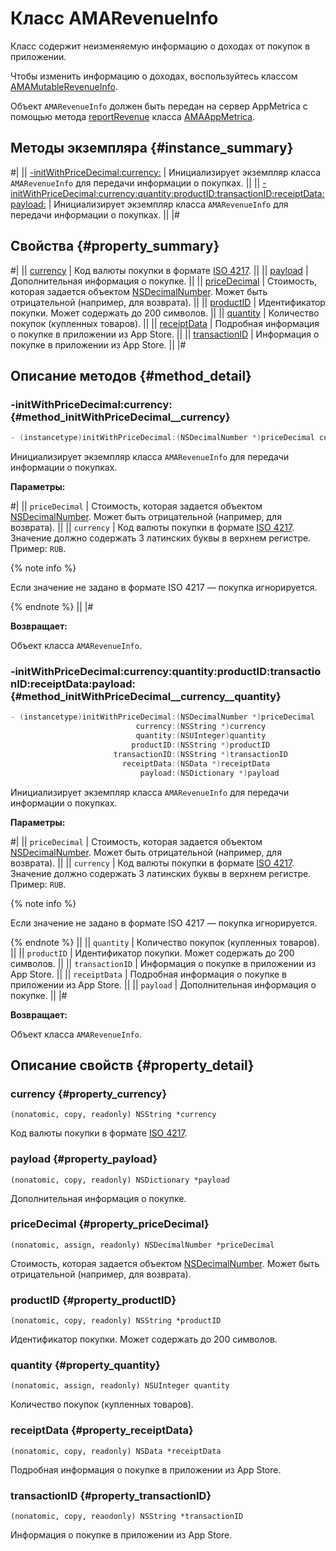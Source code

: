 # Класс AMARevenueInfo

Класс содержит неизменяемую информацию о доходах от покупок в приложении.

Чтобы изменить информацию о доходах, воспользуйтесь классом [AMAMutableRevenueInfo](AMAMutableRevenueInfo.md).

Объект `AMARevenueInfo` должен быть передан на сервер AppMetrica с помощью метода [reportRevenue](AMAAppMetrica.md#method_reportRevenue) класса [AMAAppMetrica](AMAAppMetrica.md).

## Методы экземпляра {#instance_summary}

#|
|| [-initWithPriceDecimal:currency:](#method_initWithPriceDecimal__currency) | Инициализирует экземпляр класса `AMARevenueInfo` для передачи информации о покупках. ||
|| [-initWithPriceDecimal:currency:quantity:productID:transactionID:receiptData:payload:](#method_initWithPriceDecimal__currency__quantity) | Инициализирует экземпляр класса `AMARevenueInfo` для передачи информации о покупках. ||
|#

## Свойства {#property_summary}

#|
|| [currency](#property_currency) | Код валюты покупки в формате [ISO 4217](https://ru.wikipedia.org/wiki/ISO_4217). ||
|| [payload](#property_payload) | Дополнительная информация о покупке. ||
|| [priceDecimal](#property_priceDecimal) | Стоимость, которая задается объектом [NSDecimalNumber](https://developer.apple.com/documentation/foundation/nsdecimalnumber). Может быть отрицательной (например, для возврата). ||
|| [productID](#property_productID) | Идентификатор покупки. Может содержать до 200 символов. ||
|| [quantity](#property_quantity) | Количество покупок (купленных товаров). ||
|| [receiptData](#property_receiptData) | Подробная информация о покупке в приложении из App Store. ||
|| [transactionID](#property_transactionID) | Информация о покупке в приложении из App Store. ||
|#

## Описание методов {#method_detail}

### -initWithPriceDecimal:currency: {#method_initWithPriceDecimal__currency}

```objectivec translate=no
- (instancetype)initWithPriceDecimal:(NSDecimalNumber *)priceDecimal currency:(NSString *)currency
```

Инициализирует экземпляр класса `AMARevenueInfo` для передачи информации о покупках.

**Параметры:**

#|
|| `priceDecimal` | Стоимость, которая задается объектом [NSDecimalNumber](https://developer.apple.com/documentation/foundation/nsdecimalnumber). Может быть отрицательной (например, для возврата). ||
|| `currency` | Код валюты покупки в формате [ISO 4217](https://ru.wikipedia.org/wiki/ISO_4217). Значение должно содержать 3 латинских буквы в верхнем регистре. Пример: `RUB`.

{% note info %}

Если значение не задано в формате ISO 4217 — покупка игнорируется.

{% endnote %}
||
|#

**Возвращает:**

Объект класса `AMARevenueInfo`.

### ‑initWithPriceDecimal:currency:quantity:productID:transactionID:receiptData:payload: {#method_initWithPriceDecimal__currency__quantity}

```objectivec translate=no
- (instancetype)initWithPriceDecimal:(NSDecimalNumber *)priceDecimal
                            currency:(NSString *)currency
                            quantity:(NSUInteger)quantity
                           productID:(NSString *)productID
                       transactionID:(NSString *)transactionID
                         receiptData:(NSData *)receiptData
                             payload:(NSDictionary *)payload
```

Инициализирует экземпляр класса `AMARevenueInfo` для передачи информации о покупках.

**Параметры:**

#|
|| `priceDecimal` | Стоимость, которая задается объектом [NSDecimalNumber](https://developer.apple.com/documentation/foundation/nsdecimalnumber). Может быть отрицательной (например, для возврата). ||
|| `currency` | Код валюты покупки в формате [ISO 4217](https://ru.wikipedia.org/wiki/ISO_4217). Значение должно содержать 3 латинских буквы в верхнем регистре. Пример: `RUB`.

{% note info %}

Если значение не задано в формате ISO 4217 — покупка игнорируется.

{% endnote %} ||
|| `quantity` | Количество покупок (купленных товаров). ||
|| `productID` | Идентификатор покупки. Может содержать до 200 символов. ||
|| `transactionID` | Информация о покупке в приложении из App Store. ||
|| `receiptData` | Подробная информация о покупке в приложении из App Store. ||
|| `payload` | Дополнительная информация о покупке. ||
|#

**Возвращает:**

Объект класса `AMARevenueInfo`.

## Описание свойств {#property_detail}

### currency {#property_currency}

`(nonatomic, copy, readonly) NSString *currency`

Код валюты покупки в формате [ISO 4217](https://ru.wikipedia.org/wiki/ISO_4217).

### payload {#property_payload}

`(nonatomic, copy, readonly) NSDictionary *payload`

Дополнительная информация о покупке.

### priceDecimal {#property_priceDecimal}

`(nonatomic, assign, readonly) NSDecimalNumber *priceDecimal`

Стоимость, которая задается объектом [NSDecimalNumber](https://developer.apple.com/documentation/foundation/nsdecimalnumber). Может быть отрицательной (например, для возврата).

### productID {#property_productID}

`(nonatomic, copy, readonly) NSString *productID`

Идентификатор покупки. Может содержать до 200 символов.

### quantity {#property_quantity}

`(nonatomic, assign, readonly) NSUInteger quantity`

Количество покупок (купленных товаров).

### receiptData {#property_receiptData}

`(nonatomic, copy, readonly) NSData *receiptData`

Подробная информация о покупке в приложении из App Store.

### transactionID {#property_transactionID}

`(nonatomic, copy, reaоdonly) NSString *transactionID`

Информация о покупке в приложении из App Store.
